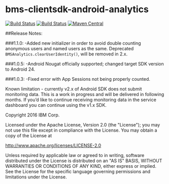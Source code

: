 # bms-clientsdk-android-analytics

[![Build Status](https://travis-ci.org/ibm-bluemix-mobile-services/bms-clientsdk-android-analytics.svg?branch=master)](https://travis-ci.org/ibm-bluemix-mobile-services/bms-clientsdk-android-analytics)
[![Build Status](https://travis-ci.org/ibm-bluemix-mobile-services/bms-clientsdk-android-analytics.svg?branch=development)](https://travis-ci.org/ibm-bluemix-mobile-services/bms-clientsdk-android-analytics)
[![Maven Central](https://maven-badges.herokuapp.com/maven-central/com.ibm.mobilefirstplatform.clientsdk.android/analytics/badge.svg)](https://maven-badges.herokuapp.com/maven-central/com.ibm.mobilefirstplatform.clientsdk.android/analytics)

##Release Notes:

###1.1.0:
-Added new initializer in order to avoid double counting anonymous users and named users as the same. Deprecated `BMSAnalytics.clearUserIdentity()`, will be removed in 2.x.

###1.0.5:
-Android Nougat officially supported; changed target SDK version to Android 24.

###1.0.3:
-Fixed error with App Sessions not being properly counted.

Known limitation - currently v2.x of Android SDK does not submit monitoring data. This is a work in progress and will be delivered in following months. If you’d like to continue receiving monitoring data in the service dashboard you can continue using the v1.x SDK.

Copyright 2016 IBM Corp.

Licensed under the Apache License, Version 2.0 (the "License");
you may not use this file except in compliance with the License.
You may obtain a copy of the License at

http://www.apache.org/licenses/LICENSE-2.0

Unless required by applicable law or agreed to in writing, software
distributed under the License is distributed on an "AS IS" BASIS,
WITHOUT WARRANTIES OR CONDITIONS OF ANY KIND, either express or implied.
See the License for the specific language governing permissions and
limitations under the License.
